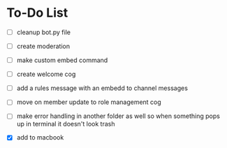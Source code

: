 # To-Do List

- [ ] cleanup bot.py file
- [ ] create moderation
- [ ] make custom embed command
- [ ] create welcome cog
- [ ] add a rules message with an embedd to channel messages
- [ ] move on member update to role management cog
- [ ] make error handling in another folder as well so when something pops up in terminal it doesn't look trash
- [x] add to macbook

